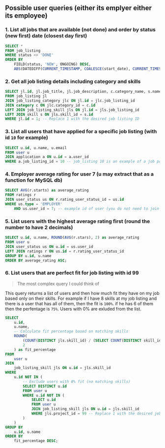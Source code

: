 ## Possible user queries (either its emplyer either its employee)

### 1. List all jobs that are available (not done) and order by status (new first) date (closest day first) 
```SQL
SELECT *
FROM job_listing
WHERE status <> 'DONE'
ORDER BY
	FIELD(status, 'NEW', ONGOING) DESC,
	ABS(DATEDIFF(CURRENT_TIMESTAMP, COALESCE(start_date), CURRENT_TIMESTAMP)) -- ensure that closest start date comes first and list after those the job listings without start_date
```

### 2. Get all job listing details including category and skills
```SQL
SELECT jl.id, jl.job_title, jl.job_description, c.category_name, s.name as skill_name
FROM job_listing jl
JOIN job_listing_category jlc ON jl.id = jlc.job_listing_id
JOIN category c ON jlc.category_id = c.id
LEFT JOIN job_listing_skill jls ON jl.id = jls.job_listing_id
LEFT JOIN skill s ON jls.skill_id = s.id
WHERE jl.id = 1; -- Replace 1 with the desired job listing ID

```

### 3. List all users that have applied for a specific job listing (with id `10` for example)
```SQL
SELECT u.id, u.name, u.email
FROM user u
JOIN application a ON u.id = a.user_id
WHERE a.job_listing_id = 10 -- job_listing 10 is an example of a job post
```

### 4. Employer average rating for user 7 (u may extract that as a function for MySQL db)
```SQL
SELECT AVG(r.starts) as average_rating
FROM ratings r
JOIN user_status us ON r.rating_user_status_id = us.id
WHERE us.type = 'EMPLOYER'
	AND us.user_id = 7; -- example id of user (you do not need to join the table of user if you know the user id)
```

### 5. List users with the highest average rating first (round the number to have 2 decimals)
```SQL
SELECT u.id, u.name, ROUND(AVG(r.stars), 2) as average_rating
FROM user u
JOIN user_status us ON u.id = us.user_id
LEFT JOIN ratings r ON us.id = r.rating_user_status_id
GROUP BY u.id, u.name
ORDER BY average_rating ASC;
```

### 6. List users that are perfect fit for job listing with id 99
> The most complex query I could think of

This query returns a list of users and then how much fit they have on my job based only on their skills.
For example if I have 8 skills at my job listing and there is a user that has all of them, then the fit is `100%`. if he has 6 of them then the perfentage is `75%`. Users with 0% are exluded from the list.
```SQL
SELECT
    u.id,
    u.name,
    -- Calculate fit percentage based on matching skills
    ROUND(
        (COUNT(DISTINCT jls.skill_id) / (SELECT COUNT(DISTINCT skill_id) FROM job_listing_skill WHERE project_id = 1)) * 100,
        2
    ) as fit_percentage
FROM
    user u
JOIN
    job_listing_skill jls ON u.id = jls.skill_id
WHERE
    u.id NOT IN (
        -- Exclude users with 0% fit (no matching skills)
        SELECT DISTINCT u.id
        FROM user u
        WHERE u.id NOT IN (
            SELECT u.id
            FROM user u
            JOIN job_listing_skill jls ON u.id = jls.skill_id
            WHERE jls.project_id = 99 -- Replace 1 with the desired job listing ID
        )
    )
GROUP BY
    u.id, u.name
ORDER BY
    fit_percentage DESC;

```

